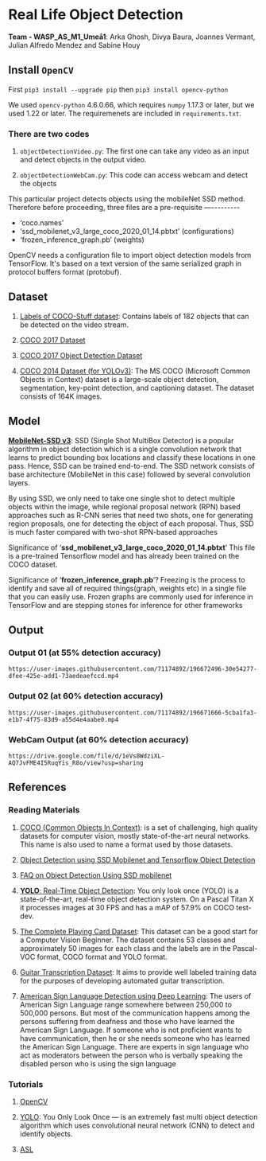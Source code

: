 # Real Life Object Detection

**Team - WASP_AS_M1_Umeå1**: Arka Ghosh, Divya Baura, Joannes Vermant, Julian Alfredo Mendez and Sabine Houy

## Install `OpenCV`

First `pip3 install --upgrade pip` then `pip3 install opencv-python`

We used `opencv-python` 4.6.0.66, which requires `numpy` 1.17.3 or later, but we used 1.22 or later.
The requiremenets are included in `requirements.txt`.

### There are two codes

1. `objectDetectionVideo.py`: The first one can take any video as an input and detect objects in the output video.

2. `objectDetectionWebCam.py`: This code can access webcam and detect the objects

This particular project detects objects using the mobileNet SSD method. Therefore before proceeding, three files are a pre-requisite —---------

- ‘coco.names’
- ‘ssd_mobilenet_v3_large_coco_2020_01_14.pbtxt’ (configurations)
- ‘frozen_inference_graph.pb’ (weights)

OpenCV needs a configuration file to import object detection models from TensorFlow. It's based on a text version of the same serialized graph in protocol buffers format (protobuf).

## Dataset

1. [Labels of COCO-Stuff dataset](https://github.com/nightrome/cocostuff/blob/master/labels.md): Contains labels of 182 objects that can be detected on the video stream.

2. [COCO 2017 Dataset](https://www.kaggle.com/datasets/awsaf49/coco-2017-dataset)
3. [COCO 2017 Object Detection Dataset](https://www.kaggle.com/datasets/moeinshariatnia/coco-2017-object-detection-dataset)
4. [COCO 2014 Dataset (for YOLOv3)](https://www.kaggle.com/datasets/jeffaudi/coco-2014-dataset-for-yolov3): The MS COCO (Microsoft Common Objects in Context) dataset is a large-scale object detection, segmentation, key-point detection, and captioning dataset. The dataset consists of 164K images.

## Model

[**MobileNet-SSD v3**](https://github.com/opencv/opencv/wiki/TensorFlow-Object-Detection-API): SSD (Single Shot MultiBox Detector) is a popular algorithm in object detection which is a single convolution network that learns to predict bounding box locations and classify these locations in one pass. Hence, SSD can be trained end-to-end. The SSD network consists of base architecture (MobileNet in this case) followed by several convolution layers.

By using SSD, we only need to take one single shot to detect multiple objects within the image, while regional proposal network (RPN) based approaches such as R-CNN series that need two shots, one for generating region proposals, one for detecting the object of each proposal. Thus, SSD is much faster compared with two-shot RPN-based approaches

Significance of ‘**ssd_mobilenet_v3_large_coco_2020_01_14.pbtxt**’
This file is a pre-trained Tensorflow model and has already been trained on the COCO dataset.

Significance of ‘**frozen_inference_graph.pb**’?
Freezing is the process to identify and save all of required things(graph, weights etc) in a single file that you can easily use. Frozen graphs are commonly used for inference in TensorFlow and are stepping stones for inference for other frameworks

## Output

### Output 01 (at 55% detection accuracy)

    https://user-images.githubusercontent.com/71174892/196672496-30e54277-dfee-425e-add1-73aedeaefccd.mp4

### Output 02 (at 60% detection accuracy)

    https://user-images.githubusercontent.com/71174892/196671666-5cba1fa3-e1b7-4f75-83d9-a55d4e4aabe0.mp4

### WebCam Output (at 60% detection accuracy)

    https://drive.google.com/file/d/1eVs8WdziXL-AQ7JvFME4I5RuqYis_R8o/view?usp=sharing

## References

### Reading Materials

1. [COCO (Common Objects In Context)](https://cocodataset.org/#home): is a set of challenging, high quality datasets for computer vision, mostly state-of-the-art neural networks. This name is also used to name a format used by those datasets.

2. [Object Detection using SSD Mobilenet and Tensorflow Object Detection](https://medium.com/@techmayank2000/object-detection-using-ssd-mobilenetv2-using-tensorflow-api-can-detect-any-single-class-from-31a31bbd0691)

3. [FAQ on Object Detection Using SSD mobilenet](https://madhumitamenon.medium.com/faq-on-object-detection-using-ssd-mobilenet-b8bf31924601)

4. [**YOLO**: Real-Time Object Detection](https://pjreddie.com/darknet/yolo/): You only look once (YOLO) is a state-of-the-art, real-time object detection system. On a Pascal Titan X it processes images at 30 FPS and has a mAP of 57.9% on COCO test-dev.
5. [The Complete Playing Card Dataset](https://www.kaggle.com/datasets/jaypradipshah/the-complete-playing-card-dataset): This dataset can be a good start for a Computer Vision Beginner. The dataset contains 53 classes and approximately 50 images for each class and the labels are in the Pascal-VOC format, COCO format and YOLO format.
6. [Guitar Transcription Dataset](https://www.kaggle.com/datasets/jacksonlightfoot/guitar-transcription-dataset): It aims to provide well labeled training data for the purposes of developing automated guitar transcription.
7. [American Sign Language Detection using Deep Learning](https://debuggercafe.com/american-sign-language-detection-using-deep-learning/): The users of American Sign Language range somewhere between 250,000 to 500,000 persons. But most of the communication happens among the persons suffering from deafness and those who have learned the American Sign Language. If someone who is not proficient wants to have communication, then he or she needs someone who has learned the American Sign Language. There are experts in sign language who act as moderators between the person who is verbally speaking the disabled person who is using the sign language

### Tutorials

1. [OpenCV](https://github.com/murtazahassan/OpenCV-Python-Tutorials-and-Projects)

2. [YOLO](https://opencv-tutorial.readthedocs.io/en/latest/yolo/yolo.html#yolo-object-detection): You Only Look Once — is an extremely fast multi object detection algorithm which uses convolutional neural network (CNN) to detect and identify objects.
3. [ASL](https://github.com/abdullahmujahidali/American-Sign-Language/blob/master/scrip.py)
